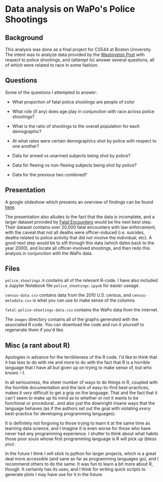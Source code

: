 # Data analysis on WaPo's Police Shootings


## Background
This analysis was done as a final project for CS544 at Boston University.
The intent was to analyze data provided by the [Washington Post](https://github.com/washingtonpost/data-police-shootings) with respect to police shootings, and (attempt to) answer several questions, all of which were related to race in some fashion.

## Questions
Some of the questions I attempted to answer:

- What proportion of fatal police shootings are people of color

- What role (if any) does age play in conjunction with race across police shootings?

- What is the ratio of shootings to the overall population for each demographic?

- At what rates were certain demographics shot by police with respect to one another?

- Data for armed vs unarmed subjects being shot by police?

- Data for fleeing vs non-fleeing subjects being shot by police?

- Data for the previous two combined?

## Presentation
A google slideshow which presents an overview of findings can be found [here](https://docs.google.com/presentation/d/1kFQJRcQLjzRNuqmkPyY0_crArJ6ZkhUUz848ZnwSBGY/edit?usp=sharing).

The presentation also alludes to the fact that the data is incomplete, and a larger dataset provided by [Fatal Encounters](https://www.fatalencounters.org/) would be the next best step.
Their dataset contains over 20,000 fatal encounters with law enforcement, with the caveat that not all deaths were officer-induced (i.e. suicides, deaths related to police activity that did not involve the individual, etc). 
A good next step would be to sift through this data (which dates back to the year 2000), and locate all officer-involved shootings, and then redo this analysis in conjunction with the WaPo data.

## Files
`police_shootings.R` contains all of the relevant R-code. I have also included a Jupyter Notebook file `police_shootings.ipynb` for easier useage.

`census-data.csv` contains data from the 2010 U.S. census, and `census-metadata.csv` is what you can use to make sense of the columns.

`fatal-police-shootings-data.csv` contains the WaPo data from the internet.

The `images` directory contains all of the graphs generated with the associated R code. You can download the code and run it yourself to regenerate them if you'd like. 

## Misc (a rant about R)
Apologies in advance for the terribleness of the R code. I'd like to think that it has less to do with me and more to do with the fact that R is a horrible language that I have all but given up on trying to make sense of, but who knows :-).

In all seriousness, the sheer number of ways to do things in R, coupled with the horrible documentation and the lack of easy-to-find best-practices, makes it _very_ difficult to get a grip on the language. That and the fact that it can't seem to make up its mind as to whether or not it wants to be functional or procedural...and also just the downright insane ways that the language behaves (as if the authors set out the goal with violating _every_ best-practice for developing programming languages).

It is definitely not forgiving to those trying to learn it at the same time as learning data science, and I imagine it is even worse for those who have never had any programming experience. I shutter to think about what habits those poor souls whose first programming language is R will pick up (bless you).

In the future I think I will stick to python for larger projects, which is a great deal more accessible (and sane as far as programming languages go), and I recommend others to do the same.
It was fun to learn a bit more about R, though. It certainly has its uses, and I think for writing quick scripts to generate plots I may have use for it in the future.
